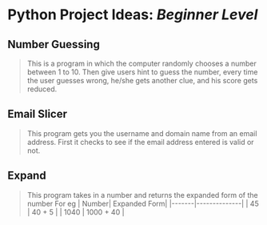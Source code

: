 # **Python Project Ideas:** *Beginner Level*
## **Number Guessing**
> This is a program in which the computer randomly chooses a number between 1 to 10.
> Then give users hint to guess the number, every time the user guesses wrong, he/she gets
> another clue, and his score gets reduced.

## **Email Slicer**
>This program gets you the username and domain name from an email address.
>First it checks to see if the email address entered is valid or not.

## Expand
>This program takes in a number and returns the expanded form of the number
>For eg
| Number| Expanded Form|
|-------|--------------|
| 45    | 40 + 5       |
| 1040  | 1000 + 40    |

